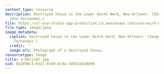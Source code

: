 ```yaml
---
content_type: resource
description: Destroyed house in the Lower Ninth Ward, New Orleans. (Image by Prof.
  John Fernandez.)
file: https://ol-ocw-studio-app-production.s3.amazonaws.com/courses/4-001j-cityscope-new-orleans-spring-2007/8b2090c1632cbc606c0a3d5b3a838d90_4-001js07.jpg
file_type: image/jpeg
image_metadata:
  caption: Destroyed house in the Lower Ninth Ward, New Orleans. (Image by Prof. John
    Fernandez.)
  credit: ''
  image-alt: Photograph of a destroyed house.
resourcetype: Image
title: 4-001js07.jpg
uid: 8b2090c1-632c-bc60-6c0a-3d5b3a838d90
---
```

